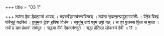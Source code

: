 +++
title = "03 1"

+++
तप॑सा दे॒वा दे॒वता॒मग्र॑ आयन्न् । तप॒सर्ष॑य॒स्स्व॑रन्व॑विन्दन्न् । तप॑सा स॒पत्ना॒न्प्रणु॑दा॒मारा॑तीः । येने॒दं विश्वं॒ परि॑भूतं॒ यदस्ति॑ । प्र॒थ॒म॒जं दे॒वꣳ ह॒विषा॑ विधेम । स्व॒यं॒भु ब्रह्म॑ पर॒मं तपो॒ यत् । स ए॒व पु॒त्रस्स पि॒ता स मा॒ता । तपो॑ ह य॒क्षं प्र॑थ॒मꣳ संब॑भूव । श्र॒द्धया दे॑वो देव॒त्वम॑श्नुते । श्र॒द्धा प्र॑ति॒ष्ठा लो॒कस्य॑ दे॒वी ॥ 11 ॥

